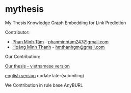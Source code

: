 # mythesis
My Thesis Knowledge Graph Embedding for Link Prediction

Contributor:
* [Phan Minh Tâm](https://github.com/MinhTamPhan)  - phanminhtam247@gmail.com
* [Hoàng Minh Thanh](https://github.com/hmthanh) - hmthanhgm@gmail.com

Our Contribution:


[Our thesis - vietnamese version](./Thesis_Link_Prediction_final.pdf)

[english version](./) update later(submiting)

We Contribution in rule base AnyBURL